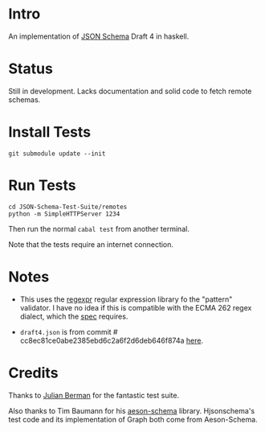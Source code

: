 # Intro

An implementation of [JSON Schema](http://json-schema.org/) Draft 4 in haskell.

# Status

Still in development. Lacks documentation and solid code to fetch remote schemas.

# Install Tests

    git submodule update --init

# Run Tests

    cd JSON-Schema-Test-Suite/remotes
    python -m SimpleHTTPServer 1234

Then run the normal `cabal test` from another terminal.

Note that the tests require an internet connection.

# Notes

+ This uses the [regexpr](https://hackage.haskell.org/package/regexpr-0.5.4) regular expression library fo the "pattern" validator. I have no idea if this is compatible with the ECMA 262 regex dialect, which the [spec](http://json-schema.org/latest/json-schema-validation.html#anchor33) requires.

+ `draft4.json` is from commit # cc8ec81ce0abe2385ebd6c2a6f2d6deb646f874a [here](https://github.com/json-schema/json-schema).

# Credits

Thanks to [Julian Berman](https://github.com/Julian) for the fantastic test suite.

Also thanks to Tim Baumann for his [aeson-schema](https://hackage.haskell.org/package/aeson-schema) library. Hjsonschema's test code and its implementation of Graph both come from Aeson-Schema.
